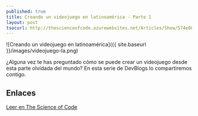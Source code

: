 ```yaml
---
published: true
title: Creando un videojuego en latinoamérica - Parte 1
layout: post
tsocurl: http://thescienceofcode.azurewebsites.net/Articles/Show/574e0813c8ec6638c819502b
---
```

![Creando un videojuego en latinoamérica]({{ site.baseurl }}/images/videojuego-la.png)

¿Alguna vez te has preguntado cómo se puede crear un videojuego desde esta parte olvidada del mundo? En esta serie de DevBlogs lo compartiremos contigo.
<!--more-->

## Enlaces

[Leer en The Science of Code](http://thescienceofcode.azurewebsites.net/Articles/Show/574e0813c8ec6638c819502b)

